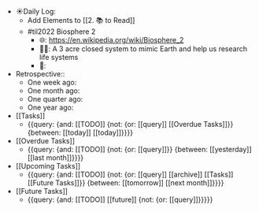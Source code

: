- ☀️Daily Log:
    - Add Elements to [[2. 📚 to Read]]
    - #til2022 Biosphere 2
        - 🌐: https://en.wikipedia.org/wiki/Biosphere_2
        - 💁‍♂️: A 3 acre closed system to mimic Earth and help us research life systems
        - 🤔:
- Retrospective::
    - One week ago: 
    - One month ago:
    - One quarter ago:
    - One year ago:
- [[Tasks]]
    - {{query: {and: [[TODO]] {not: {or: [[query]] [[Overdue Tasks]]}} {between: [[today]] [[today]]}}}}
- [[Overdue Tasks]]
    - {{query: {and: [[TODO]] {not: {or: [[query]]}} {between: [[yesterday]] [[last month]]}}}}
- [[Upcoming Tasks]]
    - {{query: {and: [[TODO]] {not: {or: [[query]] [[archive]] [[Tasks]] [[Future Tasks]]}} {between: [[tomorrow]] [[next month]]}}}}
- [[Future Tasks]]
    - {{query: {and: [[TODO]] [[future]] {not: {or: [[query]]}}}}}
